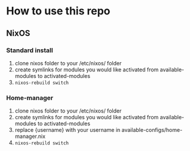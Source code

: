 # How to use this repo

## NixOS

### Standard install
1. clone nixos folder to your /etc/nixos/ folder
2. create symlinks for modules you would like activated from available-modules to activated-modules
3. `nixos-rebuild switch`

### Home-manager
1. clone nixos folder to your /etc/nixos/ folder
2. create symlinks for modules you would like activated from available-modules to activated-modules
3. replace {username} with your username in available-configs/home-manager.nix
4. `nixos-rebuild switch`
